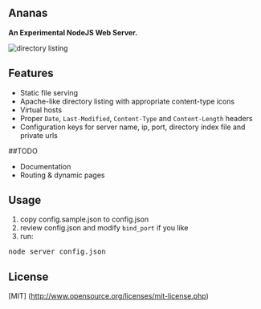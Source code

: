## Ananas
**An Experimental NodeJS Web Server.**

![directory listing](http://i.imgur.com/ZL0as.png)


## Features
- Static file serving
- Apache-like directory listing with appropriate content-type icons
- Virtual hosts
- Proper `Date`, `Last-Modified`, `Content-Type` and `Content-Length` headers
- Configuration keys for server name, ip, port, directory index file and private urls

##TODO
- Documentation
- Routing & dynamic pages

## Usage
1. copy config.sample.json to config.json
2. review config.json and modify `bind_port` if you like
2. run:
<pre>node server config.json</pre>

## License
[MIT] (http://www.opensource.org/licenses/mit-license.php)
